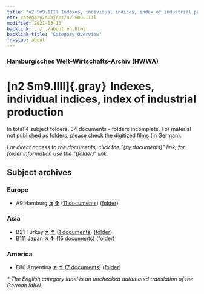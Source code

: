 ```yaml
---
title: "n2 Sm9.IIIl Indexes, individual indices, index of industrial production"
etr: category/subject/n2 Sm9.IIIl
modified: 2021-03-13
backlink: ../../about.en.html
backlink-title: "Category Overview"
fn-stub: about
---
```


### Hamburgisches Welt-Wirtschafts-Archiv (HWWA)
# [n2 Sm9.IIIl]{.gray}&#8201; Indexes, individual indices, index of industrial production&#160; 





In total 4 subject folders, 34 documents - folders incomplete.
For material not published as folders, please check the [digitized films](/film/h1_sh) (in German).

_For direct access to the documents, click the "(xy documents)" link, for folder information use the "(folder)" link._

## Subject archives



### Europe

- A9 Hamburg [**&nearr;**](../../../geo/i/140905/about.en.html "Hamburg (all folders)") [**&uarr;**](../../../geo/about.en.html#A9 "Country category system") (<a href="https://pm20.zbw.eu/dfgview/sh/140905,144995" title="about: Hamburg : Indexes, individual indices, index of industrial production" target="_blank">11 documents</a>) ([folder](http://purl.org/pressemappe20/folder/sh/140905,144995))

### Asia

- B21 Turkey [**&nearr;**](../../../geo/i/141111/about.en.html "Turkey (all folders)") [**&uarr;**](../../../geo/about.en.html#B21 "Country category system") (<a href="https://pm20.zbw.eu/dfgview/sh/141111,144995" title="about: Turkey : Indexes, individual indices, index of industrial production" target="_blank">1 documents</a>) ([folder](http://purl.org/pressemappe20/folder/sh/141111,144995))
- B111 Japan [**&nearr;**](../../../geo/i/141272/about.en.html "Japan (all folders)") [**&uarr;**](../../../geo/about.en.html#B111 "Country category system") (<a href="https://pm20.zbw.eu/dfgview/sh/141272,144995" title="about: Japan : Indexes, individual indices, index of industrial production" target="_blank">15 documents</a>) ([folder](http://purl.org/pressemappe20/folder/sh/141272,144995))

### America

- E86 Argentina [**&nearr;**](../../../geo/i/141692/about.en.html "Argentina (all folders)") [**&uarr;**](../../../geo/about.en.html#E86 "Country category system") (<a href="https://pm20.zbw.eu/dfgview/sh/141692,144995" title="about: Argentina : Indexes, individual indices, index of industrial production" target="_blank">7 documents</a>) ([folder](http://purl.org/pressemappe20/folder/sh/141692,144995))


_* The English category label is an unchecked automated translation of the German label._

